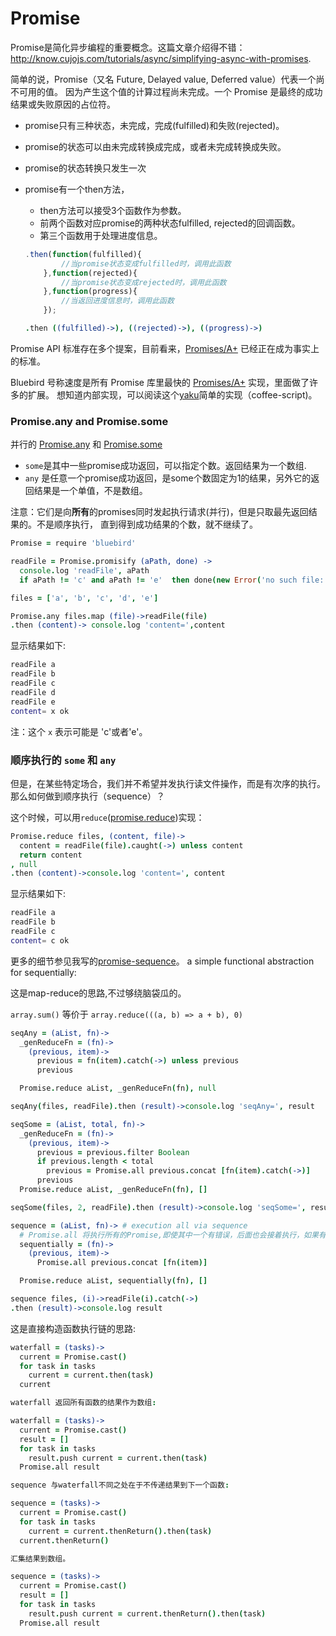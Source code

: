 # Promise

Promise是简化异步编程的重要概念。这篇文章介绍得不错：http://know.cujojs.com/tutorials/async/simplifying-async-with-promises.

简单的说，Promise（又名 Future, Delayed value, Deferred value）代表一个尚不可用的值。
因为产生这个值的计算过程尚未完成。一个 Promise 是最终的成功结果或失败原因的占位符。

* promise只有三种状态，未完成，完成(fulfilled)和失败(rejected)。
* promise的状态可以由未完成转换成完成，或者未完成转换成失败。
* promise的状态转换只发生一次
* promise有一个then方法，
  * then方法可以接受3个函数作为参数。
  * 前两个函数对应promise的两种状态fulfilled, rejected的回调函数。
  * 第三个函数用于处理进度信息。

  ```js
  .then(function(fulfilled){
          //当promise状态变成fulfilled时，调用此函数
      },function(rejected){
          //当promise状态变成rejected时，调用此函数
      },function(progress){
          //当返回进度信息时，调用此函数
      });
  ```

  ```coffee
  .then ((fulfilled)->), ((rejected)->), ((progress)->)
  ```


Promise API 标准存在多个提案，目前看来，[Promises/A+][promisesAplus] 已经正在成为事实上的标准。

Bluebird 号称速度是所有 Promise 库里最快的 [Promises/A+][promisesAplus] 实现，里面做了许多的扩展。 想知道内部实现，可以阅读这个[yaku](https://github.com/ysmood/yaku)简单的实现（coffee-script)。


### Promise.any and Promise.some

并行的 [Promise.any][promise.any] 和 [Promise.some][promise.some]

* `some`是其中一些promise成功返回，可以指定个数。返回结果为一个数组.
* `any` 是任意一个promise成功返回，是some个数固定为1的结果，另外它的返回结果是一个单值，不是数组。

注意：它们是向**所有**的promises同时发起执行请求(并行)，但是只取最先返回结果的。不是顺序执行，
直到得到成功结果的个数，就不继续了。


```coffee
Promise = require 'bluebird'

readFile = Promise.promisify (aPath, done) ->
  console.log 'readFile', aPath
  if aPath != 'c' and aPath != 'e'  then done(new Error('no such file:'+aPath)) else done(null, aPath+'ok')

files = ['a', 'b', 'c', 'd', 'e']

Promise.any files.map (file)->readFile(file)
.then (content)-> console.log 'content=',content

```
显示结果如下:

```bash
readFile a
readFile b
readFile c
readFile d
readFile e
content= x ok
```
注：这个 `x` 表示可能是 'c'或者'e'。

### 顺序执行的 `some` 和 `any`

但是，在某些特定场合，我们并不希望并发执行读文件操作，而是有次序的执行。
那么如何做到顺序执行（sequence）？

这个时候，可以用`reduce`([promise.reduce][promise.reduce])实现：

```coffee
Promise.reduce files, (content, file)->
  content = readFile(file).caught(->) unless content
  return content
, null
.then (content)->console.log 'content=', content
```

显示结果如下:

```bash
readFile a
readFile b
readFile c
content= c ok
```

更多的细节参见我写的[promise-sequence][promise-sequence]。
a simple functional abstraction for sequentially:

这是map-reduce的思路,不过够绕脑袋瓜的。

`array.sum()` 等价于 `array.reduce(((a, b) => a + b), 0)`

```coffee
seqAny = (aList, fn)->
  _genReduceFn = (fn)->
    (previous, item)->
      previous = fn(item).catch(->) unless previous
      previous

  Promise.reduce aList, _genReduceFn(fn), null

seqAny(files, readFile).then (result)->console.log 'seqAny=', result

seqSome = (aList, total, fn)->
  _genReduceFn = (fn)->
    (previous, item)->
      previous = previous.filter Boolean
      if previous.length < total
        previous = Promise.all previous.concat [fn(item).catch(->)]
      previous
  Promise.reduce aList, _genReduceFn(fn), []

seqSome(files, 2, readFile).then (result)->console.log 'seqSome=', result

sequence = (aList, fn)-> # execution all via sequence
  # Promise.all 将执行所有的Promise,即使其中一个有错误，后面也会接着执行，如果有错误则报错。
  sequentially = (fn)->
    (previous, item)->
      Promise.all previous.concat [fn(item)]

  Promise.reduce aList, sequentially(fn), []

sequence files, (i)->readFile(i).catch(->)
.then (result)->console.log result

```

这是直接构造函数执行链的思路:

```coffee
waterfall = (tasks)->
  current = Promise.cast()
  for task in tasks
    current = current.then(task)
  current

waterfall 返回所有函数的结果作为数组:

waterfall = (tasks)->
  current = Promise.cast()
  result = []
  for task in tasks
    result.push current = current.then(task)
  Promise.all result

sequence 与waterfall不同之处在于不传递结果到下一个函数:

sequence = (tasks)->
  current = Promise.cast()
  for task in tasks
    current = current.thenReturn().then(task)
  current.thenReturn()

汇集结果到数组。

sequence = (tasks)->
  current = Promise.cast()
  result = []
  for task in tasks
    result.push current = current.thenReturn().then(task)
  Promise.all result


```


[promisesAplus]:https://promisesaplus.com/
[promise.reduce]:http://bluebirdjs.com/docs/api/promise.reduce.html
[promise.some]:http://bluebirdjs.com/docs/api/promise.some.html
[promise.any]:http://bluebirdjs.com/docs/api/promise.any.html
[promise-sequence]:https://github.com/snowyu/promise-sequence.js


